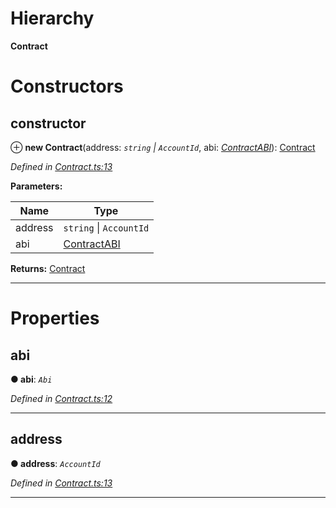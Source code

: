 

# Hierarchy

**Contract**

# Constructors

<a id="constructor"></a>

##  constructor

⊕ **new Contract**(address: *`string` \| `AccountId`*, abi: *[ContractABI](../modules/_types_.md#contractabi)*): [Contract](_contract_.contract.md)

*Defined in [Contract.ts:13](https://github.com/polkadot-js/api/blob/9d00dce/packages/api-contract/src/Contract.ts#L13)*

**Parameters:**

| Name | Type |
| ------ | ------ |
| address | `string` \| `AccountId` |
| abi | [ContractABI](../modules/_types_.md#contractabi) |

**Returns:** [Contract](_contract_.contract.md)

___

# Properties

<a id="abi"></a>

##  abi

**● abi**: *`Abi`*

*Defined in [Contract.ts:12](https://github.com/polkadot-js/api/blob/9d00dce/packages/api-contract/src/Contract.ts#L12)*

___
<a id="address"></a>

##  address

**● address**: *`AccountId`*

*Defined in [Contract.ts:13](https://github.com/polkadot-js/api/blob/9d00dce/packages/api-contract/src/Contract.ts#L13)*

___


